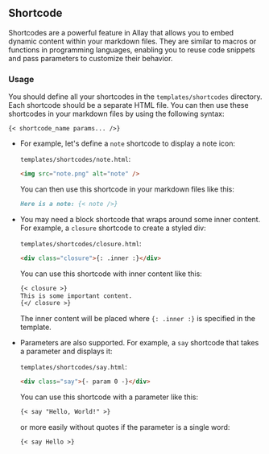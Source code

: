 ## Shortcode

Shortcodes are a powerful feature in Allay that allows you to embed dynamic content within your markdown files. They are similar to macros or functions in programming languages, enabling you to reuse code snippets and pass parameters to customize their behavior.

### Usage

You should define all your shortcodes in the `templates/shortcodes` directory. Each shortcode should be a separate HTML file. You can then use these shortcodes in your markdown files by using the following syntax:

```
{< shortcode_name params... />}
```

- For example, let's define a `note` shortcode to display a note icon:

    `templates/shortcodes/note.html`:

    ```html
    <img src="note.png" alt="note" />
    ```

    You can then use this shortcode in your markdown files like this:

    ```md
    Here is a note: {< note />}
    ```

- You may need a block shortcode that wraps around some inner content. For example, a `closure` shortcode to create a styled div:

    `templates/shortcodes/closure.html`:

    ```html
    <div class="closure">{: .inner :}</div>
    ```

    You can use this shortcode with inner content like this:

    ```md
    {< closure >}
    This is some important content.
    {</ closure >}
    ```

    The inner content will be placed where `{: .inner :}` is specified in the template.

- Parameters are also supported. For example, a `say` shortcode that takes a parameter and displays it:

    `templates/shortcodes/say.html`:

    ```html
    <div class="say">{- param 0 -}</div>
    ```

    You can use this shortcode with a parameter like this:

    ```md
    {< say "Hello, World!" >}
    ```

    or more easily without quotes if the parameter is a single word:

    ```md
    {< say Hello >}
    ```

